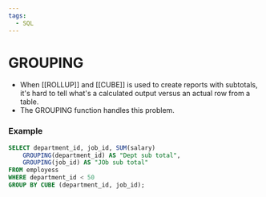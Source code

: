 ```yaml
---
tags:
  - SQL
---
```

# GROUPING
- When [[ROLLUP]] and [[CUBE]] is used to create reports with subtotals, it's hard to tell what's a calculated output versus an actual row from a table. 
- The GROUPING function handles this problem.

### Example
```SQL
SELECT department_id, job_id, SUM(salary)
	GROUPING(department_id) AS "Dept sub total",
	GROUPING(job_id) AS "JOb sub total"
FROM employess
WHERE department_id < 50
GROUP BY CUBE (department_id, job_id);
```



